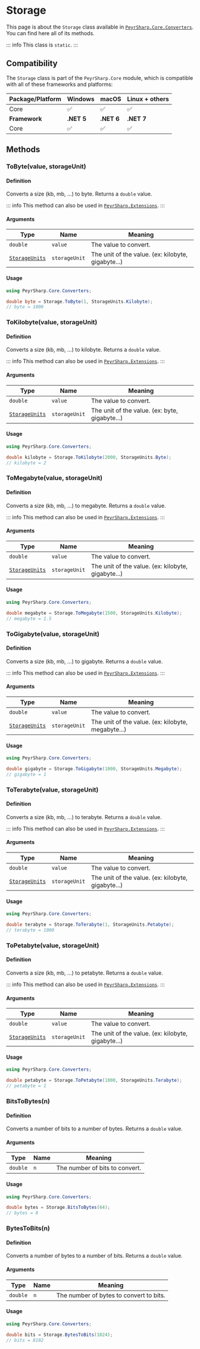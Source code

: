 # Storage

This page is about the `Storage` class available in [`PeyrSharp.Core.Converters`](/core/converters.md).
You can find here all of its methods.

::: info
This class is `static`.
:::

## Compatibility

The `Storage` class is part of the `PeyrSharp.Core` module, which is compatible with all of these frameworks and platforms:

| Package/Platform | Windows    | macOS      | Linux + others |
| ---------------- | ---------- | ---------- | -------------- |
| Core             | ✅         | ✅         | ✅             |
| **Framework**    | **.NET 5** | **.NET 6** | **.NET 7**     |
| Core             | ✅         | ✅         | ✅             |

## Methods

### ToByte(value, storageUnit)

#### Definition

Converts a size (kb, mb, ...) to byte. Returns a `double` value.

::: info
This method can also be used in [`PeyrSharp.Extensions`](/extensions/double.md#tobyte-storageunit).
:::

#### Arguments

| Type                                            | Name          | Meaning                                            |
| ----------------------------------------------- | ------------- | -------------------------------------------------- |
| `double`                                        | `value`       | The value to convert.                              |
| [`StorageUnits`](/enumerations.md#storageunits) | `storageUnit` | The unit of the value. (ex: kilobyte, gigabyte...) |

#### Usage

```c#
using PeyrSharp.Core.Converters;

double byte = Storage.ToByte(1, StorageUnits.Kilobyte);
// byte = 1000
```

### ToKilobyte(value, storageUnit)

#### Definition

Converts a size (kb, mb, ...) to kilobyte. Returns a `double` value.

::: info
This method can also be used in [`PeyrSharp.Extensions`](/extensions/double.md#tokilobyte-storageunit).
:::

#### Arguments

| Type                                            | Name          | Meaning                                        |
| ----------------------------------------------- | ------------- | ---------------------------------------------- |
| `double`                                        | `value`       | The value to convert.                          |
| [`StorageUnits`](/enumerations.md#storageunits) | `storageUnit` | The unit of the value. (ex: byte, gigabyte...) |

#### Usage

```c#
using PeyrSharp.Core.Converters;

double kilobyte = Storage.ToKilobyte(2000, StorageUnits.Byte);
// kilobyte = 2
```

### ToMegabyte(value, storageUnit)

#### Definition

Converts a size (kb, mb, ...) to megabyte. Returns a `double` value.

::: info
This method can also be used in [`PeyrSharp.Extensions`](/extensions/double.md#tomegabyte-storageunit).
:::

#### Arguments

| Type                                            | Name          | Meaning                                            |
| ----------------------------------------------- | ------------- | -------------------------------------------------- |
| `double`                                        | `value`       | The value to convert.                              |
| [`StorageUnits`](/enumerations.md#storageunits) | `storageUnit` | The unit of the value. (ex: kilobyte, gigabyte...) |

#### Usage

```c#
using PeyrSharp.Core.Converters;

double megabyte = Storage.ToMegabyte(1500, StorageUnits.Kilobyte);
// megabyte = 1.5
```

### ToGigabyte(value, storageUnit)

#### Definition

Converts a size (kb, mb, ...) to gigabyte. Returns a `double` value.

::: info
This method can also be used in [`PeyrSharp.Extensions`](/extensions/double.md#togigabyte-storageunit).
:::

#### Arguments

| Type                                            | Name          | Meaning                                            |
| ----------------------------------------------- | ------------- | -------------------------------------------------- |
| `double`                                        | `value`       | The value to convert.                              |
| [`StorageUnits`](/enumerations.md#storageunits) | `storageUnit` | The unit of the value. (ex: kilobyte, megabyte...) |

#### Usage

```c#
using PeyrSharp.Core.Converters;

double gigabyte = Storage.ToGigabyte(1000, StorageUnits.Megabyte);
// gigabyte = 1
```

### ToTerabyte(value, storageUnit)

#### Definition

Converts a size (kb, mb, ...) to terabyte. Returns a `double` value.

::: info
This method can also be used in [`PeyrSharp.Extensions`](/extensions/double.md#toterabyte-storageunit).
:::

#### Arguments

| Type                                            | Name          | Meaning                                            |
| ----------------------------------------------- | ------------- | -------------------------------------------------- |
| `double`                                        | `value`       | The value to convert.                              |
| [`StorageUnits`](/enumerations.md#storageunits) | `storageUnit` | The unit of the value. (ex: kilobyte, gigabyte...) |

#### Usage

```c#
using PeyrSharp.Core.Converters;

double terabyte = Storage.ToTerabyte(1, StorageUnits.Petabyte);
// terabyte = 1000
```

### ToPetabyte(value, storageUnit)

#### Definition

Converts a size (kb, mb, ...) to petabyte. Returns a `double` value.

::: info
This method can also be used in [`PeyrSharp.Extensions`](/extensions/double.md#topetabyte-storageunit).
:::

#### Arguments

| Type                                            | Name          | Meaning                                            |
| ----------------------------------------------- | ------------- | -------------------------------------------------- |
| `double`                                        | `value`       | The value to convert.                              |
| [`StorageUnits`](/enumerations.md#storageunits) | `storageUnit` | The unit of the value. (ex: kilobyte, gigabyte...) |

#### Usage

```c#
using PeyrSharp.Core.Converters;

double petabyte = Storage.ToPetabyte(1000, StorageUnits.Terabyte);
// petabyte = 1
```

### BitsToBytes(n)

#### Definition

Converts a number of bits to a number of bytes. Returns a `double` value.

#### Arguments

| Type     | Name | Meaning                        |
| -------- | ---- | ------------------------------ |
| `double` | `n`  | The number of bits to convert. |

#### Usage

```c#
using PeyrSharp.Core.Converters;

double bytes = Storage.BitsToBytes(64);
// bytes = 8
```

### BytesToBits(n)

#### Definition

Converts a number of bytes to a number of bits. Returns a `double` value.

#### Arguments

| Type     | Name | Meaning                                 |
| -------- | ---- | --------------------------------------- |
| `double` | `n`  | The number of bytes to convert to bits. |

#### Usage

```c#
using PeyrSharp.Core.Converters;

double bits = Storage.BytesToBits(1024);
// bits = 8192
```
